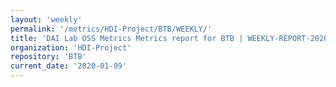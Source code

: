 ```yaml
---
layout: 'weekly'
permalink: '/metrics/HDI-Project/BTB/WEEKLY/'
title: 'DAI Lab OSS Metrics Metrics report for BTB | WEEKLY-REPORT-2020-01-09'
organization: 'HDI-Project'
repository: 'BTB'
current_date: '2020-01-09'
---
```

